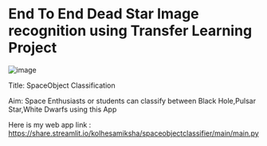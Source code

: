 # End To End Dead Star Image recognition using Transfer Learning Project

![image](https://user-images.githubusercontent.com/73512374/179820722-87f7b49f-1f05-4468-b6e9-bfacb6fdcd08.png)


Title: SpaceObject Classification

Aim: Space Enthusiasts or students can classify between Black Hole,Pulsar Star,White Dwarfs using this App

Here is my web app link :
https://share.streamlit.io/kolhesamiksha/spaceobjectclassifier/main/main.py
